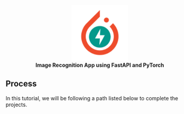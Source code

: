 <p align="center">
  <img src="./static/icons/icon-128x128.png" height="150" />
  <br/>
  <b>Image Recognition App using FastAPI and PyTorch</b>
</P>

## Process
In this tutorial, we will be following a path listed below to complete the projects.
